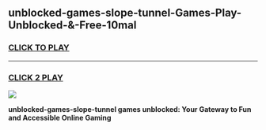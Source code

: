 
## unblocked-games-slope-tunnel-Games-Play-Unblocked-&-Free-10mal
<h3>
<a href="https://premium76.site?title=unblocked-games-slope-tunnel&ref=24A">CLICK TO PLAY</a></h3>
<hr>

<h3>
<a href="https://premium76.site?title=unblocked-games-slope-tunnel&ref=24A">CLICK 2 PLAY</a>
  
</h3>

<a href="https://premium76.site?title=unblocked-games-slope-tunnel&ref=24A"><img src="https://clearcache.store/games.png"></a>


**unblocked-games-slope-tunnel games unblocked: Your Gateway to Fun and Accessible Online Gaming**
